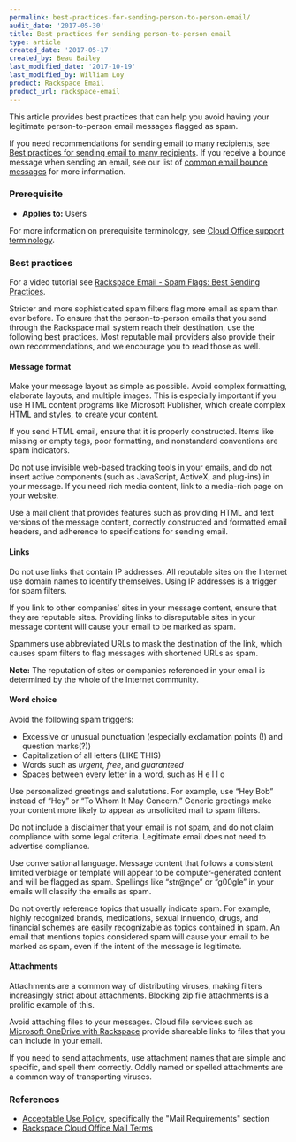 ```yaml
---
permalink: best-practices-for-sending-person-to-person-email/
audit_date: '2017-05-30'
title: Best practices for sending person-to-person email
type: article
created_date: '2017-05-17'
created_by: Beau Bailey
last_modified_date: '2017-10-19'
last_modified_by: William Loy
product: Rackspace Email
product_url: rackspace-email
---
```


This article provides best practices that can help you avoid having your legitimate person-to-person email messages flagged as spam.

If you need recommendations for sending email to many recipients, see [Best practices for sending email to many recipients](/how-to/best-practices-for-sending-emails-to-many-recipients). If you receive a bounce message when sending an email, see our list of [common email bounce messages](/how-to/common-email-bounces) for more information.

### Prerequisite

- **Applies to:** Users

For more information on prerequisite terminology, see [Cloud Office support terminology](/how-to/cloud-office-support-terminology).

### Best practices

For a video tutorial see [Rackspace Email - Spam Flags: Best Sending Practices](https://emailhelp.rackspace.com/l/spam-overview).

Stricter and more sophisticated spam filters flag more email as spam than ever before. To ensure that the person-to-person emails that you send through the Rackspace mail system reach their destination, use the following best practices. Most reputable mail providers also provide their own recommendations, and we encourage you to read those as well.

#### Message format

Make your message layout as simple as possible. Avoid complex formatting, elaborate layouts, and multiple images. This is especially important if you use HTML content programs like Microsoft Publisher, which create complex HTML and styles, to create your content.

If you send HTML email, ensure that it is properly constructed. Items like missing or empty tags, poor formatting, and     nonstandard conventions are spam indicators.

Do not use invisible web-based tracking tools in your emails, and do not insert active components (such as JavaScript, ActiveX, and plug-ins) in your message. If you need rich media content, link to a media-rich page on your website.

Use a mail client that provides features such as providing HTML and text versions of the message content, correctly constructed and formatted email headers, and adherence to specifications for sending email.

#### Links

Do not use links that contain IP addresses. All reputable sites on the Internet use domain names to identify themselves. Using IP addresses is a trigger for spam filters.

If you link to other companies’ sites in your message content, ensure that they are reputable sites. Providing links to disreputable sites in your message content will cause your email to be marked as spam.

Spammers use abbreviated URLs to mask the destination of the link, which causes spam filters to flag messages with shortened URLs as spam.

**Note:** The reputation of sites or companies referenced in your email is determined by the whole of the Internet community.

#### Word choice

Avoid the following spam triggers:

- Excessive or unusual punctuation (especially exclamation points (!) and question marks(?))
- Capitalization of all letters (LIKE THIS)
- Words such as *urgent*, *free*, and *guaranteed*
- Spaces between every letter in a word, such as H e l l o

Use personalized greetings and salutations. For example, use “Hey Bob” instead of “Hey” or “To Whom It May Concern.” Generic greetings make your content more likely to appear as unsolicited mail to spam filters.

Do not include a disclaimer that your email is not spam, and do not claim compliance with some legal criteria. Legitimate email does not need to advertise compliance.

Use conversational language. Message content that follows a consistent limited verbiage or template will appear to be computer-generated content and will be flagged as spam. Spellings like “str@nge” or “g00gle” in your emails will classify the emails as spam.

Do not overtly reference topics that usually indicate spam. For example, highly recognized brands, medications, sexual innuendo, drugs, and financial schemes are easily recognizable as topics contained in spam. An email that mentions topics considered spam will cause your email to be marked as spam, even if the intent of the message is legitimate.

#### Attachments

Attachments are a common way of distributing viruses, making filters increasingly strict about attachments. Blocking zip file attachments is a prolific example of this.

Avoid attaching files to your messages. Cloud file services such as [Microsoft OneDrive with Rackspace](https://www.rackspace.com/office-365) provide shareable links to files that you can include in your email.

If you need to send attachments, use attachment names that are simple and specific, and spell them correctly. Oddly named or spelled attachments are a common way of transporting viruses.


### References

- [Acceptable Use Policy](https://www.rackspace.com/information/legal/aup), specifically the "Mail Requirements" section
- [Rackspace Cloud Office Mail Terms](https://www.rackspace.com/information/legal/mailterms)
